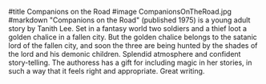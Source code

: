 #title Companions on the Road
#image	CompanionsOnTheRoad.jpg
#markdown
"Companions on the Road" (published 1975) is a young adult story by Tanith Lee. Set in a fantasy world two soldiers and a thief loot a golden chalice in a fallen city. But the golden chalice belongs to the satanic lord of the fallen city, and soon the three are being hunted by the shades of the lord and his demonic children. Splendid atmosphere and confident story-telling. The authoress has a gift for including magic in her stories, in such a way that it feels right and appropriate. Great writing.

